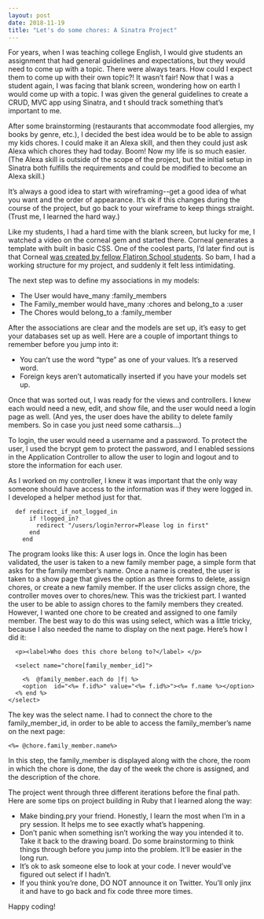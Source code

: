 ```yaml
---
layout: post
date: 2018-11-19
title: "Let's do some chores: A Sinatra Project"
---
```


For years, when I was teaching college English, I would give students an assignment that had general guidelines and expectations, but they would need to come up with a topic. There were always tears. How could I expect them to come up with their own topic?! It wasn’t fair! Now that I was a student again, I was facing that blank screen, wondering how on earth I would come up with a topic. I was given the general guidelines to create a CRUD, MVC app using Sinatra, and t should track something that’s important to me.

After some brainstorming (restaurants that accommodate food allergies, my books by genre, etc.), I decided the best idea would be to be able to assign my kids chores. I could make it an Alexa skill, and then they could just ask Alexa which chores they had today. Boom! Now my life is so much easier. (The Alexa skill is outside of the scope of the project, but the initial setup in Sinatra both fulfills the requirements and could be modified to become an Alexa skill.)

It’s always a good idea to start with wireframing--get a good idea of what you want and the order of appearance. It’s ok if this changes during the course of the project, but go back to your wireframe to keep things straight. (Trust me, I learned the hard way.)

Like my students, I had a hard time with the blank screen, but lucky for me, I watched a video on the corneal gem and started there. Corneal generates a template with built in basic CSS. One of the coolest parts, I’d later find out is that Corneal [was created by fellow Flatiron School students](https://blog.yechiel.me/of-scaffolds-and-gems-140bdbe2e005). So bam, I had a working structure for my project, and suddenly it felt less intimidating.

The next step was to define my associations in my models:
- The User would have_many :family_members
- The Family_member would have_many :chores and belong_to a :user
- The Chores would belong_to a :family_member

After the associations are clear and the models are set up, it’s easy to get your databases set up as well. Here are a couple of important things to remember before you jump into it:
- You can’t use the word “type” as one of your values. It’s a reserved word.
- Foreign keys aren’t automatically inserted if you have your models set up.

Once that was sorted out, I was ready for the views and controllers. I knew each would need a new, edit, and show file, and the user would need a login page as well. (And yes, the user does have the ability to delete family members. So in case you just need some catharsis…)

To login, the user would need a username and a password. To protect the user, I used the bcrypt gem to protect the password, and I enabled sessions in the Application Controller to allow the user to login and logout and to store the information for each user.

As I worked on my controller, I knew it was important that the only way someone should have access to the information was if they were logged in. I developed a helper method just for that.

```
  def redirect_if_not_logged_in
      if !logged_in?
        redirect "/users/login?error=Please log in first"
      end
    end
```

The program looks like this: A user logs in. Once the login has been validated, the user is taken to a new family member page, a simple form that asks for the family member’s name. Once a name is created, the user is taken to a show page that gives the option as three forms to delete, assign chores, or create a new family member. If the user clicks assign chore, the controller moves over to chores/new. This was the trickiest part. I wanted the user to be able to assign chores to the family members they created. However, I wanted one chore to be created and assigned to one family member. The best way to do this was using select, which was a little tricky, because I also needed the name to display on the next page. Here’s how I did it:

```
  <p><label>Who does this chore belong to?</label> </p>

  <select name="chore[family_member_id]">

    <%  @family_member.each do |f| %>
    <option  id="<%= f.id%>" value="<%= f.id%>"><%= f.name %></option>
  <% end %>
</select>
```

The key was the select name. I had to connect the chore to the family_member_id, in order to be able to access the family_member’s name on the next page:

```
<%= @chore.family_member.name%>
```

In this step, the family_member is displayed along with the chore, the room in which the chore is done, the day of the week the chore is assigned, and the description of the chore.

The project went through three different iterations before the final path. Here are some tips on project building in Ruby that I learned along the way:

- Make binding.pry your friend. Honestly, I learn the most when I’m in a pry session. It helps me to see exactly what’s happening.
- Don’t panic when something isn’t working the way you intended it to. Take it back to the drawing board. Do some brainstorming to think things through before you jump into the problem. It’ll be easier in the long run.
- It’s ok to ask someone else to look at your code. I never would’ve figured out select if I hadn’t.
- If you think you’re done, DO NOT announce it on Twitter. You’ll only jinx it and have to go back and fix code three more times.

Happy coding!
